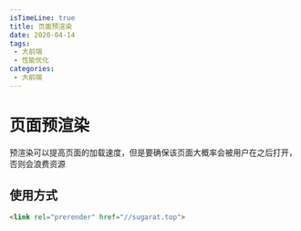 ```yaml
---
isTimeLine: true
title: 页面预渲染
date: 2020-04-14
tags:
 - 大前端
 - 性能优化
categories:
 - 大前端
---
```

# 页面预渲染

预渲染可以提高页面的加载速度，但是要确保该页面大概率会被用户在之后打开，否则会浪费资源

## 使用方式
```html
<link rel="prerender" href="//sugarat.top"> 
```

